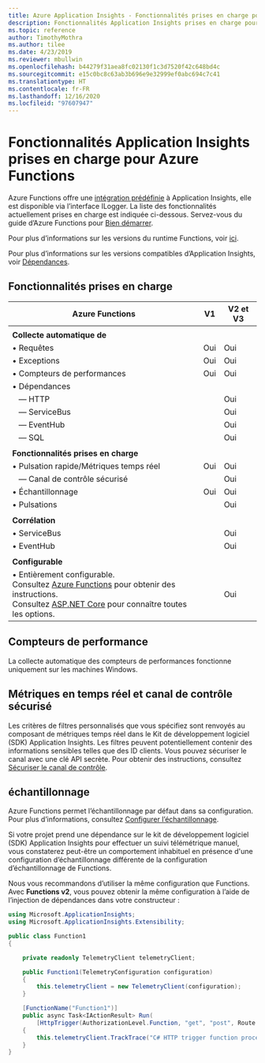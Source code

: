 ```yaml
---
title: Azure Application Insights - Fonctionnalités prises en charge pour Azure Functions
description: Fonctionnalités Application Insights prises en charge pour Azure Functions
ms.topic: reference
author: TimothyMothra
ms.author: tilee
ms.date: 4/23/2019
ms.reviewer: mbullwin
ms.openlocfilehash: b44279f31aea8fc02130f1c3d7520f42c648bd4c
ms.sourcegitcommit: e15c0bc8c63ab3b696e9e32999ef0abc694c7c41
ms.translationtype: HT
ms.contentlocale: fr-FR
ms.lasthandoff: 12/16/2020
ms.locfileid: "97607947"
---
```

# <a name="application-insights-for-azure-functions-supported-features"></a>Fonctionnalités Application Insights prises en charge pour Azure Functions

Azure Functions offre une [intégration prédéfinie](../../azure-functions/functions-monitoring.md) à Application Insights, elle est disponible via l’interface ILogger. La liste des fonctionnalités actuellement prises en charge est indiquée ci-dessous. Servez-vous du guide d’Azure Functions pour [Bien démarrer](../../azure-functions/configure-monitoring.md#enable-application-insights-integration).

Pour plus d’informations sur les versions du runtime Functions, voir [ici](../../azure-functions/functions-versions.md).

Pour plus d’informations sur les versions compatibles d’Application Insights, voir [Dépendances](https://www.nuget.org/packages/Microsoft.Azure.WebJobs.Logging.ApplicationInsights/).

## <a name="supported-features"></a>Fonctionnalités prises en charge

| Azure Functions                   | V1            | V2 et V3 | 
|-----------------------------------|---------------|------------------|
| | | | 
| **Collecte automatique de**        |               |                  |
| &bull; Requêtes                     | Oui           | Oui              |
| &bull; Exceptions                   | Oui           | Oui              |
| &bull; Compteurs de performances         | Oui           | Oui              |
| &bull; Dépendances                 |               |                  |
| &nbsp;&nbsp;&nbsp;&mdash; HTTP      |               | Oui              |
| &nbsp;&nbsp;&nbsp;&mdash; ServiceBus|               | Oui              |
| &nbsp;&nbsp;&nbsp;&mdash; EventHub  |               | Oui              |
| &nbsp;&nbsp;&nbsp;&mdash; SQL       |               | Oui              |
| | | | 
| **Fonctionnalités prises en charge**              |               |                  |
| &bull; Pulsation rapide/Métriques temps réel       | Oui           | Oui              | 
| &nbsp;&nbsp;&nbsp;&mdash; Canal de contrôle sécurisé |               | Oui | 
| &bull; Échantillonnage                     | Oui           | Oui              | 
| &bull; Pulsations                   | | Oui              | 
| | | |
| **Corrélation**                    |               |                  |
| &bull; ServiceBus                  |               | Oui              |
| &bull; EventHub                    |               | Oui              |
| | | | 
| **Configurable**                  |               |                  |           
| &bull; Entièrement configurable.<br/>Consultez [Azure Functions](https://github.com/Microsoft/ApplicationInsights-aspnetcore/issues/759#issuecomment-426687852) pour obtenir des instructions.<br/>Consultez [ASP.NET Core](https://github.com/Microsoft/ApplicationInsights-aspnetcore/wiki/Custom-Configuration) pour connaître toutes les options.           |               | Oui                 | 

## <a name="performance-counters"></a>Compteurs de performance

La collecte automatique des compteurs de performances fonctionne uniquement sur les machines Windows.

## <a name="live-metrics--secure-control-channel"></a>Métriques en temps réel et canal de contrôle sécurisé

Les critères de filtres personnalisés que vous spécifiez sont renvoyés au composant de métriques temps réel dans le Kit de développement logiciel (SDK) Application Insights. Les filtres peuvent potentiellement contenir des informations sensibles telles que des ID clients. Vous pouvez sécuriser le canal avec une clé API secrète. Pour obtenir des instructions, consultez [Sécuriser le canal de contrôle](./live-stream.md#secure-the-control-channel).

## <a name="sampling"></a>échantillonnage

Azure Functions permet l’échantillonnage par défaut dans sa configuration. Pour plus d’informations, consultez [Configurer l’échantillonnage](../../azure-functions/configure-monitoring.md#configure-sampling).

Si votre projet prend une dépendance sur le kit de développement logiciel (SDK) Application Insights pour effectuer un suivi télémétrique manuel, vous constaterez peut-être un comportement inhabituel en présence d'une configuration d’échantillonnage différente de la configuration d’échantillonnage de Functions. 

Nous vous recommandons d’utiliser la même configuration que Functions. Avec **Functions v2**, vous pouvez obtenir la même configuration à l’aide de l’injection de dépendances dans votre constructeur :

```csharp
using Microsoft.ApplicationInsights;
using Microsoft.ApplicationInsights.Extensibility;

public class Function1 
{

    private readonly TelemetryClient telemetryClient;

    public Function1(TelemetryConfiguration configuration)
    {
        this.telemetryClient = new TelemetryClient(configuration);
    }

    [FunctionName("Function1")]
    public async Task<IActionResult> Run(
        [HttpTrigger(AuthorizationLevel.Function, "get", "post", Route = null)] HttpRequest req, ILogger logger)
    {
        this.telemetryClient.TrackTrace("C# HTTP trigger function processed a request.");
    }
}
```
